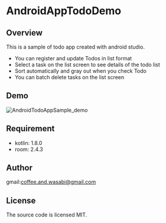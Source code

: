 # AndroidAppTodoDemo

## Overview
This is a sample of todo app created with android studio.
 - You can register and update Todos in list format
 - Select a task on the list screen to see details of the todo list
 - Sort automatically and gray out when you check Todo
 - You can batch delete tasks on the list screen
## Demo
![AndroidTodoAppSample_demo](https://github.com/CoffeeWasabi/AndroidAppTodoDemo/assets/126047210/6e9ca856-02c0-4518-93df-fb07d4d1ba2b)

## Requirement
 - kotlin: 1.8.0
 - room: 2.4.3

## Author
gmail:coffee.and.wasabi@gmail.com

## License
The source code is licensed MIT.
